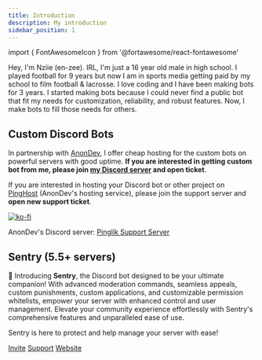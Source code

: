 ```yaml
---
title: Introduction
description: My introduction
sidebar_position: 1
---
```


import { FontAwesomeIcon } from '@fortawesome/react-fontawesome'

Hey, I'm Nziie (en-zee). IRL, I'm just a 16 year old male in high school. I played football for 9 years but now I am in sports media getting paid by my school to film football & lacrosse. I love coding and I have been making bots for 3 years. I started making bots because I could never find a public bot that fit my needs for customization, reliability, and robust features. Now, I make bots to fill those needs for others.

## Custom Discord Bots
In partnership with [AnonDev](https://anondev.ml), I offer cheap hosting for the custom bots on powerful servers with good uptime. **If you are interested in getting custom bot from me, please join [my Discord server](/discord.html) and open ticket**.

If you are interested in hosting your Discord bot or other project on [PingHost](https://pinghost.pinglik.eu/) (AnonDev's hosting service), please join the support server and **open new support ticket**.


[![ko-fi](https://ko-fi.com/img/githubbutton_sm.svg)](https://ko-fi.com/J3J72WPRC)

AnonDev's Discord server: [Pinglik Support Server](https://pinglik.eu/support)


## Sentry (5.5+ servers)
👋 Introducing **Sentry**, the Discord bot designed to be your ultimate companion! With advanced moderation commands, seamless appeals, custom punishments, custom applications, and customizable permission whitelists, empower your server with enhanced control and user management. Elevate your community experience effortlessly with Sentry's comprehensive features and unparalleled ease of use.

Sentry is here to protect and help manage your server with ease!

<div class="button-group button-group--block">
  <a class="button button--primary" style={{'backgroundColor': '#2ecc71', 'borderColor': '#2ecc71'}} href="https://sentrydiscord.xyz/invite"><FontAwesomeIcon icon="fa-solid fa-circle-plus" /> Invite</a>
  <a class="button button--primary" style={{'backgroundColor': '#5865f2', 'borderColor': '#5865f2'}} href="https://sentrydiscord.xyz/support"><FontAwesomeIcon icon="fa-brands fa-discord" /> Support</a>
  <a class="button button--secondary" href="https://sentrydiscord.xyz/"><FontAwesomeIcon icon="fa-solid fa-globe" /> Website</a>
</div>